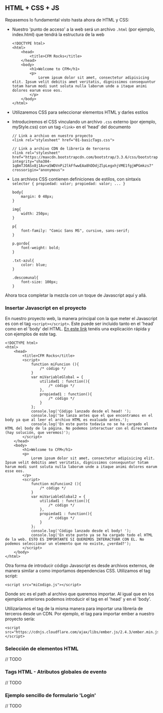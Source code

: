 ## HTML + CSS + JS

Repasemos lo fundamental visto hasta ahora de HTML y CSS:

- Nuestro 'punto de acceso' a la web será un archivo `.html` (por ejemplo, index.html) que tendrá la estructura de la web

	```
	<!DOCTYPE html>
	<html>
		<head>
			<title>CFM Rocks</title>
		</head>
		<body>
			<h1>Welcome to CFM</h1>
			<p>
				Lorem ipsum dolor sit amet, consectetur adipisicing elit. Ipsum velit debitis amet veritatis, dignissimos consequuntur totam harum modi sunt soluta nulla laborum unde a itaque animi dolores earum esse eos.
			</p>
		</body>
	</html>
	```

- Utilizaremos CSS para seleccionar elementos HTML y darles estilos
- Introduciremos el CSS vinculando un archivo `.css` externo (por ejemplo, myStyle.css) con un tag `<link>` en el 'head' del documento

	```
	// Link a archivo en nuestro proyecto
	<link rel="stylesheet" href="01-basicTags.css">

	// Link a archivo CDN de librería de terceros
	<link rel="stylesheet" href="https://maxcdn.bootstrapcdn.com/bootstrap/3.3.6/css/bootstrap.min.css" integrity="sha384-1q8mTJOASx8j1Au+a5WDVnPi2lkFfwwEAa8hDDdjZlpLegxhjVME1fgjWPGmkzs7" crossorigin="anonymous">
	```

- Los archivos CSS contienen definiciones de estilos, con sintaxis `selector { propiedad: valor; propiedad: valor; ... }`

	```
	body{
		margin: 0 40px;
	}

	img{
		width: 250px;
	}

	p{
		font-family: "Comic Sans MS", cursive, sans-serif;
	}

	p.gordo{
		font-weight: bold;
	}

	.txt-azul{
		color: blue;
	}

	.descomunal{
		font-size: 100px;
	}
	```

Ahora toca completar la mezcla con un toque de Javascript aquí y allá.

### Insertar Javascript en el proyecto

En nuestro proyecto web, la manera principal con la que meter el Javascript es con el tag `<script></script>`. Este puede ser incluido tanto en el 'head' como en el 'body' del HTML. [En este link](http://www.w3schools.com/js/js_whereto.asp) tenéis una explicación rápida y con ejemplos de este tag.

```
<!DOCTYPE html>
<html>
	<head>
		<title>CFM Rocks</title>
		<script>
			function miFuncion (){
				/* código */
			}
			var miVariableGlobal = {
				utilidad1 : function(){
					/* código */
				},
				propiedad1 : function(){
					/* código */
				}
			};
			console.log('Código lanzado desde el head! ');
			console.log('Se lanza antes que el que encontramos en el body ya que al leer el archivo HTML es evaluado antes.');
			console.log('En este punto todavía no se ha cargado el HTML del body de la página. No podemos interactuar con el directamente (hay solución, que veremos)');
		</script>
	</head>
	<body>
		<h1>Welcome to CFM</h1>
		<p>
			Lorem ipsum dolor sit amet, consectetur adipisicing elit. Ipsum velit debitis amet veritatis, dignissimos consequuntur totam harum modi sunt soluta nulla laborum unde a itaque animi dolores earum esse eos.
		</p>
		<script>
			function miFuncion2 (){
				/* código */
			}
			var miVariableGlobal2 = {
				utilidad1 : function(){
					/* código */
				},
				propiedad1 : function(){
					/* código */
				}
			};
			console.log('Código lanzado desde el body! ');
			console.log('En este punto ya se ha cargado todo el HTML de la web. ESTO ES IMPORTANTE SI QUEREMOS INTERACTUAR CON EL. No podemos seleccionar un elemento que no existe, ¿verdad?');
		</script>
	</body>
</html>
```

Otra forma de introducir código Javascript es desde archivos externos, de manera similar a como importamos dependencias CSS. Utilizamos el tag script: 

```
<script src="miCodigo.js"></script>
```
Donde src es el path al archivo que queremos importar. Al igual que en los ejemplos anteriores podemos introducir el tag en el 'head' y en el 'body'.

Utilizaríamos el tag de la misma manera para importar una librería de terceros desde un CDN. Por ejemplo, el tag para importar ember a nuestro proyecto sería:

```
<script src="https://cdnjs.cloudflare.com/ajax/libs/ember.js/2.4.3/ember.min.js"></script>
```

### Selección de elementos HTML

// TODO

### Tags HTML - Atributos globales de evento

// TODO

### Ejemplo sencillo de formulario 'Login'

// TODO